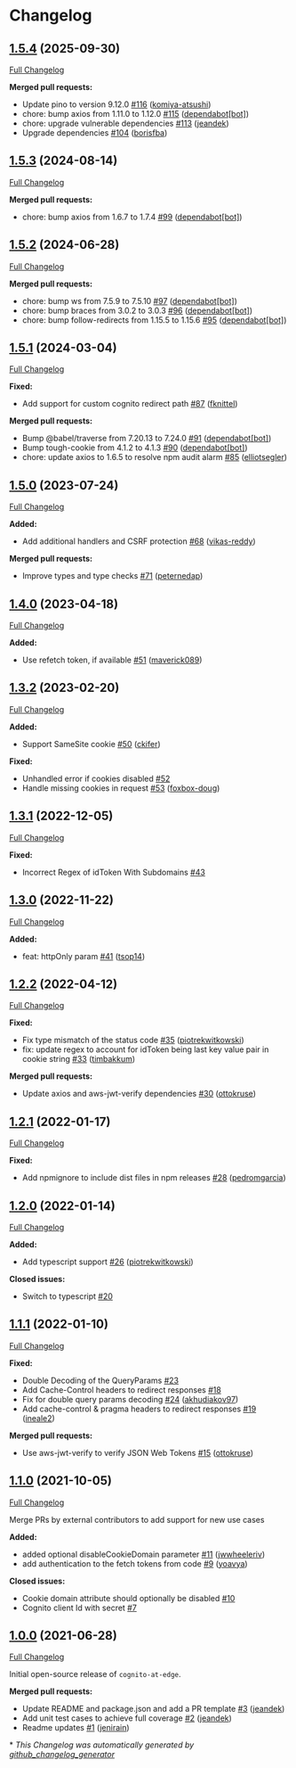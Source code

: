 # Changelog

## [1.5.4](https://github.com/awslabs/cognito-at-edge/tree/1.5.4) (2025-09-30)

[Full Changelog](https://github.com/awslabs/cognito-at-edge/compare/1.5.3...1.5.4)

**Merged pull requests:**

- Update pino to version 9.12.0 [\#116](https://github.com/awslabs/cognito-at-edge/pull/116) ([komiya-atsushi](https://github.com/komiya-atsushi))
- chore: bump axios from 1.11.0 to 1.12.0 [\#115](https://github.com/awslabs/cognito-at-edge/pull/115) ([dependabot[bot]](https://github.com/apps/dependabot))
- chore: upgrade vulnerable dependencies [\#113](https://github.com/awslabs/cognito-at-edge/pull/113) ([jeandek](https://github.com/jeandek))
- Upgrade dependencies [\#104](https://github.com/awslabs/cognito-at-edge/pull/104) ([borisfba](https://github.com/borisfba))

## [1.5.3](https://github.com/awslabs/cognito-at-edge/tree/1.5.3) (2024-08-14)

[Full Changelog](https://github.com/awslabs/cognito-at-edge/compare/1.5.2...1.5.3)

**Merged pull requests:**

- chore: bump axios from 1.6.7 to 1.7.4 [\#99](https://github.com/awslabs/cognito-at-edge/pull/99) ([dependabot[bot]](https://github.com/apps/dependabot))

## [1.5.2](https://github.com/awslabs/cognito-at-edge/tree/1.5.2) (2024-06-28)

[Full Changelog](https://github.com/awslabs/cognito-at-edge/compare/1.5.1...1.5.2)

**Merged pull requests:**

- chore: bump ws from 7.5.9 to 7.5.10 [\#97](https://github.com/awslabs/cognito-at-edge/pull/97) ([dependabot[bot]](https://github.com/apps/dependabot))
- chore: bump braces from 3.0.2 to 3.0.3 [\#96](https://github.com/awslabs/cognito-at-edge/pull/96) ([dependabot[bot]](https://github.com/apps/dependabot))
- chore: bump follow-redirects from 1.15.5 to 1.15.6 [\#95](https://github.com/awslabs/cognito-at-edge/pull/95) ([dependabot[bot]](https://github.com/apps/dependabot))

## [1.5.1](https://github.com/awslabs/cognito-at-edge/tree/1.5.1) (2024-03-04)

[Full Changelog](https://github.com/awslabs/cognito-at-edge/compare/1.5.0...1.5.1)

**Fixed:**

- Add support for custom cognito redirect path [\#87](https://github.com/awslabs/cognito-at-edge/pull/87) ([fknittel](https://github.com/fknittel))

**Merged pull requests:**

- Bump @babel/traverse from 7.20.13 to 7.24.0 [\#91](https://github.com/awslabs/cognito-at-edge/pull/91) ([dependabot[bot]](https://github.com/apps/dependabot))
- Bump tough-cookie from 4.1.2 to 4.1.3 [\#90](https://github.com/awslabs/cognito-at-edge/pull/90) ([dependabot[bot]](https://github.com/apps/dependabot))
- chore: update axios to 1.6.5 to resolve npm audit alarm [\#85](https://github.com/awslabs/cognito-at-edge/pull/85) ([elliotsegler](https://github.com/elliotsegler))

## [1.5.0](https://github.com/awslabs/cognito-at-edge/tree/1.5.0) (2023-07-24)

[Full Changelog](https://github.com/awslabs/cognito-at-edge/compare/1.4.0...1.5.0)

**Added:**

- Add additional handlers and CSRF protection [\#68](https://github.com/awslabs/cognito-at-edge/pull/68) ([vikas-reddy](https://github.com/vikas-reddy))

**Merged pull requests:**

- Improve types and type checks [\#71](https://github.com/awslabs/cognito-at-edge/pull/71) ([peternedap](https://github.com/peternedap))

## [1.4.0](https://github.com/awslabs/cognito-at-edge/tree/1.4.0) (2023-04-18)

[Full Changelog](https://github.com/awslabs/cognito-at-edge/compare/1.3.2...1.4.0)

**Added:**

- Use refetch token, if available [\#51](https://github.com/awslabs/cognito-at-edge/pull/51) ([maverick089](https://github.com/maverick089))

## [1.3.2](https://github.com/awslabs/cognito-at-edge/tree/1.3.2) (2023-02-20)

[Full Changelog](https://github.com/awslabs/cognito-at-edge/compare/1.3.1...1.3.2)

**Added:**

- Support SameSite cookie [\#50](https://github.com/awslabs/cognito-at-edge/pull/50) ([ckifer](https://github.com/ckifer))

**Fixed:**

- Unhandled error if cookies disabled [\#52](https://github.com/awslabs/cognito-at-edge/issues/52)
- Handle missing cookies in request [\#53](https://github.com/awslabs/cognito-at-edge/pull/53) ([foxbox-doug](https://github.com/foxbox-doug))

## [1.3.1](https://github.com/awslabs/cognito-at-edge/tree/1.3.1) (2022-12-05)

[Full Changelog](https://github.com/awslabs/cognito-at-edge/compare/1.3.0...1.3.1)

**Fixed:**

- Incorrect Regex of idToken With Subdomains [\#43](https://github.com/awslabs/cognito-at-edge/issues/43)

## [1.3.0](https://github.com/awslabs/cognito-at-edge/tree/1.3.0) (2022-11-22)

[Full Changelog](https://github.com/awslabs/cognito-at-edge/compare/1.2.2...1.3.0)

**Added:**

- feat: httpOnly param [\#41](https://github.com/awslabs/cognito-at-edge/pull/41) ([tsop14](https://github.com/tsop14))

## [1.2.2](https://github.com/awslabs/cognito-at-edge/tree/1.2.2) (2022-04-12)

[Full Changelog](https://github.com/awslabs/cognito-at-edge/compare/1.2.1...1.2.2)

**Fixed:**

- Fix type mismatch of the status code [\#35](https://github.com/awslabs/cognito-at-edge/pull/35) ([piotrekwitkowski](https://github.com/piotrekwitkowski))
- fix: update regex to account for idToken being last key value pair in cookie string [\#33](https://github.com/awslabs/cognito-at-edge/pull/33) ([timbakkum](https://github.com/timbakkum))

**Merged pull requests:**

- Update axios and aws-jwt-verify dependencies [\#30](https://github.com/awslabs/cognito-at-edge/pull/30) ([ottokruse](https://github.com/ottokruse))

## [1.2.1](https://github.com/awslabs/cognito-at-edge/tree/1.2.1) (2022-01-17)

[Full Changelog](https://github.com/awslabs/cognito-at-edge/compare/1.2.0...1.2.1)

**Fixed:**

- Add npmignore to include dist files in npm releases [\#28](https://github.com/awslabs/cognito-at-edge/pull/28) ([pedromgarcia](https://github.com/pedromgarcia))

## [1.2.0](https://github.com/awslabs/cognito-at-edge/tree/1.2.0) (2022-01-14)

[Full Changelog](https://github.com/awslabs/cognito-at-edge/compare/1.1.1...1.2.0)

**Added:**

- Add typescript support [\#26](https://github.com/awslabs/cognito-at-edge/pull/26) ([piotrekwitkowski](https://github.com/piotrekwitkowski))

**Closed issues:**

- Switch to typescript [\#20](https://github.com/awslabs/cognito-at-edge/issues/20)

## [1.1.1](https://github.com/awslabs/cognito-at-edge/tree/1.1.1) (2022-01-10)

[Full Changelog](https://github.com/awslabs/cognito-at-edge/compare/1.1.0...1.1.1)

**Fixed:**

- Double Decoding of the QueryParams [\#23](https://github.com/awslabs/cognito-at-edge/issues/23)
- Add Cache-Control headers to redirect responses [\#18](https://github.com/awslabs/cognito-at-edge/issues/18)
- Fix for double query params decoding [\#24](https://github.com/awslabs/cognito-at-edge/pull/24) ([akhudiakov97](https://github.com/akhudiakov97))
- Add cache-control & pragma headers to redirect responses [\#19](https://github.com/awslabs/cognito-at-edge/pull/19) ([ineale2](https://github.com/ineale2))

**Merged pull requests:**

- Use aws-jwt-verify to verify JSON Web Tokens [\#15](https://github.com/awslabs/cognito-at-edge/pull/15) ([ottokruse](https://github.com/ottokruse))

## [1.1.0](https://github.com/awslabs/cognito-at-edge/tree/1.1.0) (2021-10-05)

[Full Changelog](https://github.com/awslabs/cognito-at-edge/compare/1.0.0...1.1.0)

Merge PRs by external contributors to add support for new use cases

**Added:**

- added optional disableCookieDomain parameter [\#11](https://github.com/awslabs/cognito-at-edge/pull/11) ([jwwheeleriv](https://github.com/jwwheeleriv))
- add authentication to the fetch tokens from code [\#9](https://github.com/awslabs/cognito-at-edge/pull/9) ([yoavya](https://github.com/yoavya))

**Closed issues:**

- Cookie domain attribute should optionally be disabled [\#10](https://github.com/awslabs/cognito-at-edge/issues/10)
- Cognito client Id with secret [\#7](https://github.com/awslabs/cognito-at-edge/issues/7)

## [1.0.0](https://github.com/awslabs/cognito-at-edge/tree/1.0.0) (2021-06-28)

[Full Changelog](https://github.com/awslabs/cognito-at-edge/compare/9ad4d41623deafb8c217b9071fe2e63a4d4f30c7...1.0.0)

Initial open-source release of `cognito-at-edge`.

**Merged pull requests:**

- Update README and package.json and add a PR template [\#3](https://github.com/awslabs/cognito-at-edge/pull/3) ([jeandek](https://github.com/jeandek))
- Add unit test cases to achieve full coverage [\#2](https://github.com/awslabs/cognito-at-edge/pull/2) ([jeandek](https://github.com/jeandek))
- Readme updates [\#1](https://github.com/awslabs/cognito-at-edge/pull/1) ([jenirain](https://github.com/jenirain))



\* *This Changelog was automatically generated by [github_changelog_generator](https://github.com/github-changelog-generator/github-changelog-generator)*
